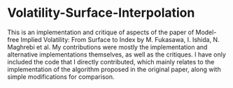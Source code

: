 # Volatility-Surface-Interpolation
This is an implementation and critique of aspects of the paper of Model-free Implied Volatility: From Surface to Index by M. Fukasawa, I. Ishida, N. Maghrebi et al. My contributions were mostly the implementation and alternative implementations themselves, as well as the critiques.
I have only included the code that I directly contributed, which mainly relates to the implementation of the algorithm proposed in the original paper, along with simple modifications for comparison.
